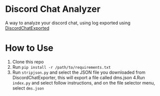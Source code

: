 # Discord Chat Analyzer

A way to analyze your discord chat, using log exported using [DiscordChatExported](https://github.com/Tyrrrz/DiscordChatExporter)

# How to Use

1. Clone this repo
2. Run `pip install -r /path/to/requirements.txt`
3. Run `stripjson.py` and select the JSON file you downloaded from DiscordChatExporter, this will export a file called dms.json
   4.Run `index.py` and select follow instructions, and on the file selector menu, select `dms.json`

